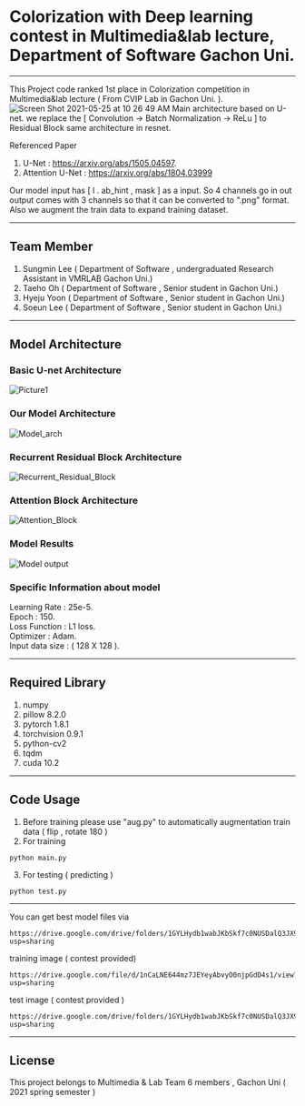 # Colorization with Deep learning contest in Multimedia&lab lecture, Department of Software Gachon Uni.
-----------------------
This Project code ranked 1st place in Colorization competition in Multimedia&lab lecture ( From CVIP Lab in Gachon Uni. ).    
![Screen Shot 2021-05-25 at 10 26 49 AM](https://user-images.githubusercontent.com/57583574/119442232-5f679280-bd62-11eb-8893-37da1ecc4d70.png)
Main architecture based on U-net. we replace the [ Convolution -> Batch Normalization -> ReLu ] to Residual Block same architecture in resnet.    

Referenced Paper
1. U-Net : https://arxiv.org/abs/1505.04597.   
2. Attention U-Net : https://arxiv.org/abs/1804.03999      

Our model input has [ l . ab_hint , mask ] as a input. So 4 channels go in out output comes with 3 channels so that it can be converted to ".png" format.    
Also we augment the train data to expand training dataset.

------------------------
## Team Member
1. Sungmin Lee ( Department of Software , undergraduated Research Assistant in VMRLAB Gachon Uni.)
2. Taeho Oh ( Department of Software , Senior student in Gachon Uni.)
3. Hyeju Yoon ( Department of Software , Senior student in Gachon Uni.)
4. Soeun Lee ( Department of Software , Senior student in Gachon Uni.)
-----------------------
## Model Architecture

### Basic U-net Architecture
![Picture1](https://user-images.githubusercontent.com/57583574/119441049-68effb00-bd60-11eb-98c1-4877df56fb21.png)

### Our Model Architecture
![Model_arch](https://user-images.githubusercontent.com/57583574/119439859-2f1df500-bd5e-11eb-9316-8fcf48f01c48.png)

### Recurrent Residual Block Architecture
![Recurrent_Residual_Block](https://user-images.githubusercontent.com/57583574/119440892-18789d80-bd60-11eb-99f7-dbc85605a239.png)

### Attention Block Architecture
![Attention_Block](https://user-images.githubusercontent.com/57583574/119440917-21696f00-bd60-11eb-9c31-8b2bf2828873.png)

### Model Results
![Model output](https://user-images.githubusercontent.com/57583574/119440584-896b8580-bd5f-11eb-86c6-84315c1750cb.png)


### Specific Information about model
Learning Rate : 25e-5.   
Epoch : 150.    
Loss Function : L1 loss.   
Optimizer : Adam.    
Input data size : ( 128 X 128 ).    


-----------------------
## Required Library
1. numpy
2. pillow 8.2.0
3. pytorch 1.8.1
4. torchvision 0.9.1
5. python-cv2
6. tqdm
7. cuda 10.2

-----------------
## Code Usage
1. Before training please use "aug.py" to automatically augmentation train data ( flip , rotate 180 )
2. For training 
```
python main.py
```

3. For testing ( predicting )
```
python test.py
```
-----------------
You can get best model files via
```
https://drive.google.com/drive/folders/1GYLHydb1wabJKbSkf7c0NUSDalQ3JX9x?usp=sharing
```
training image ( contest provided) 
```
https://drive.google.com/file/d/1nCaLNE644mz7JEYeyAbvyO0njpGdD4s1/view?usp=sharing
```

test image ( contest provided )
```
https://drive.google.com/drive/folders/1GYLHydb1wabJKbSkf7c0NUSDalQ3JX9x?usp=sharing
```
--------------
## License
This project belongs to Multimedia & Lab Team 6 members , Gachon Uni ( 2021 spring semester )
